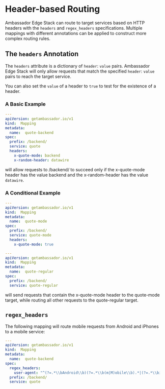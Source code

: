 # Header-based Routing

Ambassador Edge Stack can route to target services based on HTTP headers with the `headers` and `regex_headers` specifications. Multiple mappings with different annotations can be applied to construct more complex routing rules.

## The `headers` Annotation

The `headers` attribute is a dictionary of `header`: `value` pairs. Ambassador Edge Stack will only allow requests that match the specified `header`: `value` pairs to reach the target service.

You can also set the `value` of a header to `true` to test for the existence of a header.

### A Basic Example

```yaml
---
apiVersion: getambassador.io/v1
kind:  Mapping
metadata:
  name:  quote-backend
spec:
  prefix: /backend/
  service: quote
  headers:
    x-quote-mode: backend
    x-random-header: datawire
```

will allow requests to /backend/ to succeed only if the x-quote-mode header has the value backend and the x-random-header has the value `datawire`.

### A Conditional Example

```yaml
---
apiVersion: getambassador.io/v1
kind:  Mapping
metadata:
  name:  quote-mode
spec:
  prefix: /backend/
  service: quote-mode
  headers:
    x-quote-mode: true

---
apiVersion: getambassador.io/v1
kind:  Mapping
metadata:
  name:  quote-regular
spec:
  prefix: /backend/
  service: quote-regular
```

will send requests that contain the x-quote-mode header to the quote-mode target, while routing all other requests to the quote-regular target.

## `regex_headers`

The following mapping will route mobile requests from Android and iPhones to a mobile service:

```yaml
---
apiVersion: getambassador.io/v1
kind:  Mapping
metadata:
  name:  quote-backend
spec:
  regex_headers:
    user-agent: "^(?=.*\\bAndroid\\b)(?=.*\\b(m|M)obile\\b).*|(?=.*\\biPhone\\b)(?=.*\\b(m|M)obile\\b).*$"
  prefix: /backend/
  service: quote
```
